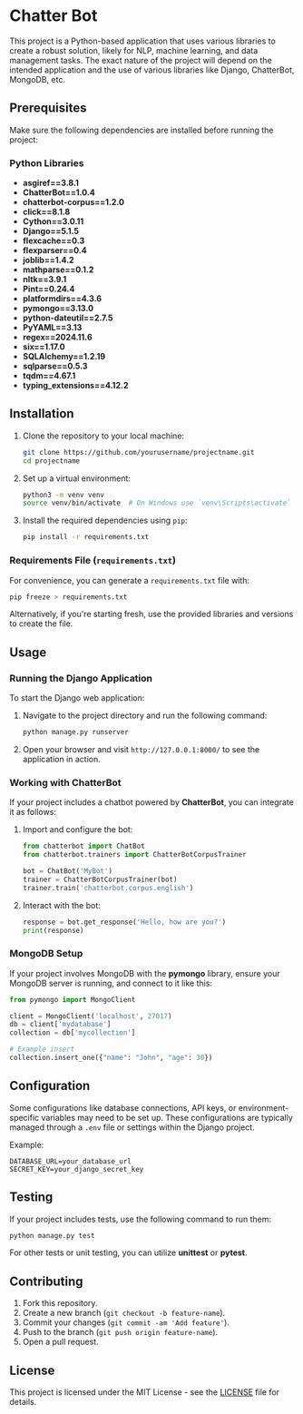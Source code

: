 # Chatter Bot

This project is a Python-based application that uses various libraries to create a robust solution, likely for NLP, machine learning, and data management tasks. The exact nature of the project will depend on the intended application and the use of various libraries like Django, ChatterBot, MongoDB, etc.

## Prerequisites

Make sure the following dependencies are installed before running the project:

### Python Libraries

- **asgiref==3.8.1**
- **ChatterBot==1.0.4**
- **chatterbot-corpus==1.2.0**
- **click==8.1.8**
- **Cython==3.0.11**
- **Django==5.1.5**
- **flexcache==0.3**
- **flexparser==0.4**
- **joblib==1.4.2**
- **mathparse==0.1.2**
- **nltk==3.9.1**
- **Pint==0.24.4**
- **platformdirs==4.3.6**
- **pymongo==3.13.0**
- **python-dateutil==2.7.5**
- **PyYAML==3.13**
- **regex==2024.11.6**
- **six==1.17.0**
- **SQLAlchemy==1.2.19**
- **sqlparse==0.5.3**
- **tqdm==4.67.1**
- **typing_extensions==4.12.2**

## Installation

1. Clone the repository to your local machine:

    ```bash
    git clone https://github.com/yourusername/projectname.git
    cd projectname
    ```

2. Set up a virtual environment:

    ```bash
    python3 -m venv venv
    source venv/bin/activate  # On Windows use `venv\Scripts\activate`
    ```

3. Install the required dependencies using `pip`:

    ```bash
    pip install -r requirements.txt
    ```

### Requirements File (`requirements.txt`)

For convenience, you can generate a `requirements.txt` file with:

```bash
pip freeze > requirements.txt
```

Alternatively, if you're starting fresh, use the provided libraries and versions to create the file.

## Usage

### Running the Django Application

To start the Django web application:

1. Navigate to the project directory and run the following command:

    ```bash
    python manage.py runserver
    ```

2. Open your browser and visit `http://127.0.0.1:8000/` to see the application in action.

### Working with ChatterBot

If your project includes a chatbot powered by **ChatterBot**, you can integrate it as follows:

1. Import and configure the bot:

    ```python
    from chatterbot import ChatBot
    from chatterbot.trainers import ChatterBotCorpusTrainer

    bot = ChatBot('MyBot')
    trainer = ChatterBotCorpusTrainer(bot)
    trainer.train('chatterbot.corpus.english')
    ```

2. Interact with the bot:

    ```python
    response = bot.get_response('Hello, how are you?')
    print(response)
    ```

### MongoDB Setup

If your project involves MongoDB with the **pymongo** library, ensure your MongoDB server is running, and connect to it like this:

```python
from pymongo import MongoClient

client = MongoClient('localhost', 27017)
db = client['mydatabase']
collection = db['mycollection']

# Example insert
collection.insert_one({"name": "John", "age": 30})
```

## Configuration

Some configurations like database connections, API keys, or environment-specific variables may need to be set up. These configurations are typically managed through a `.env` file or settings within the Django project.

Example:

```
DATABASE_URL=your_database_url
SECRET_KEY=your_django_secret_key
```

## Testing

If your project includes tests, use the following command to run them:

```bash
python manage.py test
```

For other tests or unit testing, you can utilize **unittest** or **pytest**.

## Contributing

1. Fork this repository.
2. Create a new branch (`git checkout -b feature-name`).
3. Commit your changes (`git commit -am 'Add feature'`).
4. Push to the branch (`git push origin feature-name`).
5. Open a pull request.

## License

This project is licensed under the MIT License - see the [LICENSE](LICENSE) file for details.
